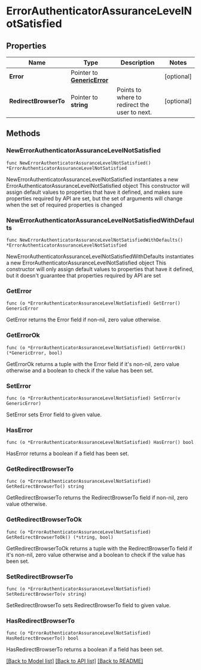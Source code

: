 # ErrorAuthenticatorAssuranceLevelNotSatisfied

## Properties

Name | Type | Description | Notes
------------ | ------------- | ------------- | -------------
**Error** | Pointer to [**GenericError**](GenericError.md) |  | [optional] 
**RedirectBrowserTo** | Pointer to **string** | Points to where to redirect the user to next. | [optional] 

## Methods

### NewErrorAuthenticatorAssuranceLevelNotSatisfied

`func NewErrorAuthenticatorAssuranceLevelNotSatisfied() *ErrorAuthenticatorAssuranceLevelNotSatisfied`

NewErrorAuthenticatorAssuranceLevelNotSatisfied instantiates a new ErrorAuthenticatorAssuranceLevelNotSatisfied object
This constructor will assign default values to properties that have it defined,
and makes sure properties required by API are set, but the set of arguments
will change when the set of required properties is changed

### NewErrorAuthenticatorAssuranceLevelNotSatisfiedWithDefaults

`func NewErrorAuthenticatorAssuranceLevelNotSatisfiedWithDefaults() *ErrorAuthenticatorAssuranceLevelNotSatisfied`

NewErrorAuthenticatorAssuranceLevelNotSatisfiedWithDefaults instantiates a new ErrorAuthenticatorAssuranceLevelNotSatisfied object
This constructor will only assign default values to properties that have it defined,
but it doesn't guarantee that properties required by API are set

### GetError

`func (o *ErrorAuthenticatorAssuranceLevelNotSatisfied) GetError() GenericError`

GetError returns the Error field if non-nil, zero value otherwise.

### GetErrorOk

`func (o *ErrorAuthenticatorAssuranceLevelNotSatisfied) GetErrorOk() (*GenericError, bool)`

GetErrorOk returns a tuple with the Error field if it's non-nil, zero value otherwise
and a boolean to check if the value has been set.

### SetError

`func (o *ErrorAuthenticatorAssuranceLevelNotSatisfied) SetError(v GenericError)`

SetError sets Error field to given value.

### HasError

`func (o *ErrorAuthenticatorAssuranceLevelNotSatisfied) HasError() bool`

HasError returns a boolean if a field has been set.

### GetRedirectBrowserTo

`func (o *ErrorAuthenticatorAssuranceLevelNotSatisfied) GetRedirectBrowserTo() string`

GetRedirectBrowserTo returns the RedirectBrowserTo field if non-nil, zero value otherwise.

### GetRedirectBrowserToOk

`func (o *ErrorAuthenticatorAssuranceLevelNotSatisfied) GetRedirectBrowserToOk() (*string, bool)`

GetRedirectBrowserToOk returns a tuple with the RedirectBrowserTo field if it's non-nil, zero value otherwise
and a boolean to check if the value has been set.

### SetRedirectBrowserTo

`func (o *ErrorAuthenticatorAssuranceLevelNotSatisfied) SetRedirectBrowserTo(v string)`

SetRedirectBrowserTo sets RedirectBrowserTo field to given value.

### HasRedirectBrowserTo

`func (o *ErrorAuthenticatorAssuranceLevelNotSatisfied) HasRedirectBrowserTo() bool`

HasRedirectBrowserTo returns a boolean if a field has been set.


[[Back to Model list]](../README.md#documentation-for-models) [[Back to API list]](../README.md#documentation-for-api-endpoints) [[Back to README]](../README.md)


